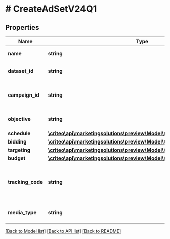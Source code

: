 # # CreateAdSetV24Q1

## Properties

Name | Type | Description | Notes
------------ | ------------- | ------------- | -------------
**name** | **string** | Name of the ad set |
**dataset_id** | **string** | Dataset id of this ad set |
**campaign_id** | **string** | Campaign id this ad set belongs to |
**objective** | **string** | Objective of the ad set |
**schedule** | [**\criteo\api\marketingsolutions\preview\Model\CreateAdSetScheduleV24Q1**](CreateAdSetScheduleV24Q1.md) |  |
**bidding** | [**\criteo\api\marketingsolutions\preview\Model\CreateAdSetBiddingV24Q1**](CreateAdSetBiddingV24Q1.md) |  |
**targeting** | [**\criteo\api\marketingsolutions\preview\Model\CreateAdSetTargetingV24Q1**](CreateAdSetTargetingV24Q1.md) |  |
**budget** | [**\criteo\api\marketingsolutions\preview\Model\CreateAdSetBudgetV24Q1**](CreateAdSetBudgetV24Q1.md) |  |
**tracking_code** | **string** | The click tracking code associated to this Ad Set. |
**media_type** | **string** | Media type for the ad set |

[[Back to Model list]](../../README.md#models) [[Back to API list]](../../README.md#endpoints) [[Back to README]](../../README.md)
